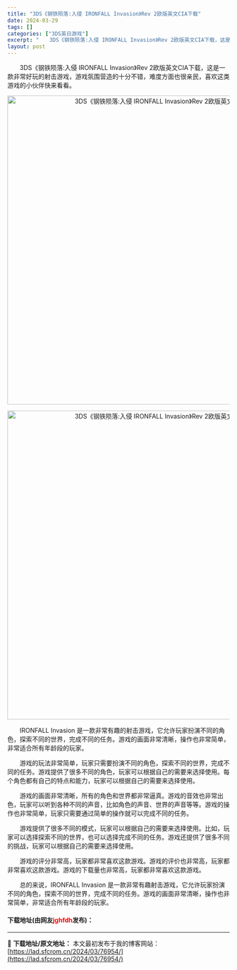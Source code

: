 ```yaml
---
title: "3DS《钢铁陨落:入侵 IRONFALL Invasion》Rev 2欧版英文CIA下载"
date: 2024-03-29
tags: []
categories: ["3DS英日游戏"]
excerpt: "　　3DS《钢铁陨落:入侵 IRONFALL Invasion》Rev 2欧版英文CIA下载，这是一款非常好玩的射击游戏，游戏氛围营造的十分不错，难度方面也很亲民，喜欢这类游戏的小伙伴快来看看。 　　IRONFALL Invasion 是一款非常有趣的射击游戏，它允许玩家扮演不同的角色，探索不同的世&hellip;"
layout: post
---
```


 <p>　　3DS《钢铁陨落:入侵 IRONFALL Invasion》Rev 2欧版英文CIA下载，这是一款非常好玩的射击游戏，游戏氛围营造的十分不错，难度方面也很亲民，喜欢这类游戏的小伙伴快来看看。</p> <p align="center"><img align="" border="0" src="https://lad.sfcrom.cn/wp-content/uploads/2024/03/20240329_66064560114dd.webp" width="700" alt="3DS《钢铁陨落:入侵 IRONFALL Invasion》Rev 2欧版英文CIA下载" /></p> <p align="center"><img align="" border="0" src="https://lad.sfcrom.cn/wp-content/uploads/2024/03/20240329_660645606aa4e.webp" width="700" alt="3DS《钢铁陨落:入侵 IRONFALL Invasion》Rev 2欧版英文CIA下载" /></p> <p>　　IRONFALL Invasion 是一款非常有趣的射击游戏，它允许玩家扮演不同的角色，探索不同的世界，完成不同的任务。游戏的画面非常清晰，操作也非常简单，非常适合所有年龄段的玩家。</p> <p>　　游戏的玩法非常简单，玩家只需要扮演不同的角色，探索不同的世界，完成不同的任务。游戏提供了很多不同的角色，玩家可以根据自己的需要来选择使用。每个角色都有自己的特点和能力，玩家可以根据自己的需要来选择使用。</p> <p>　　游戏的画面非常清晰，所有的角色和世界都非常逼真。游戏的音效也非常出色，玩家可以听到各种不同的声音，比如角色的声音、世界的声音等等。游戏的操作也非常简单，玩家只需要通过简单的操作就可以完成不同的任务。</p> <p>　　游戏提供了很多不同的模式，玩家可以根据自己的需要来选择使用。比如，玩家可以选择探索不同的世界，也可以选择完成不同的任务。游戏还提供了很多不同的挑战，玩家可以根据自己的需要来选择使用。</p> <p>　　游戏的评分非常高，玩家都非常喜欢这款游戏。游戏的评价也非常高，玩家都非常喜欢这款游戏。游戏的下载量也非常高，玩家都非常喜欢这款游戏。</p> <p>　　总的来说，IRONFALL Invasion 是一款非常有趣射击游戏，它允许玩家扮演不同的角色，探索不同的世界，完成不同的任务。游戏的画面非常清晰，操作也非常简单，非常适合所有年龄段的玩家。</p> <p><h4>下载地址(由网友<font color="red">jghfdh</font>发布)：</h4></p> 

---
📖 **下载地址/原文地址：** 本文最初发布于我的博客网站：[https://lad.sfcrom.cn/2024/03/76954/](https://lad.sfcrom.cn/2024/03/76954/)
